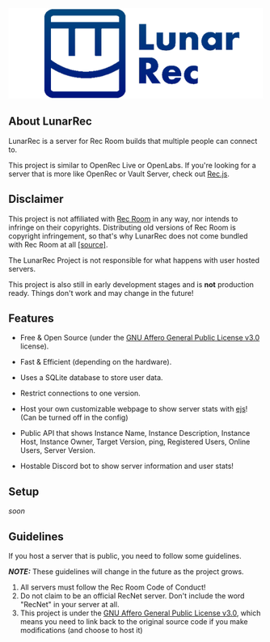 <div align="center">
<img src="./readme/logo_text.png">
</div>

## About LunarRec

LunarRec is a server for Rec Room builds that multiple people can connect to. 

This project is similar to OpenRec Live or OpenLabs. If you're looking for a server that is more like OpenRec or Vault Server, check out [Rec.js](https://github.com/RealMCoded/Rec.js).

## Disclaimer

This project is not affiliated with [Rec Room](https://recroom.com/) in any way, nor intends to infringe on their copyrights. Distributing old versions of Rec Room is copyright infringement, so that's why LunarRec does not come bundled with Rec Room at all [[source]](https://cdn.discordapp.com/attachments/859438464856490034/1137178290914869248/image.png).

The LunarRec Project is not responsible for what happens with user hosted servers.

This project is also still in early development stages and is **not** production ready. Things don't work and may change in the future!

## Features

- Free & Open Source (under the [GNU Affero General Public License v3.0](./LICENSE) license).

- Fast & Efficient (depending on the hardware).

- Uses a SQLite database to store user data.

- Restrict connections to one version.

- Host your own customizable webpage to show server stats with [ejs](https://ejs.co/)! (Can be turned off in the config)

- Public API that shows Instance Name, Instance Description, Instance Host, Instance Owner, Target Version, ping, Registered Users, Online Users, Server Version.

- Hostable Discord bot to show server information and user stats!

## Setup

*soon*

## Guidelines

If you host a server that is public, you need to follow some guidelines.

***NOTE:*** These guidelines will change in the future as the project grows. 

1. All servers must follow the Rec Room Code of Conduct!
2. Do not claim to be an official RecNet server. Don't include the word "RecNet" in your server at all.
3. This project is under the [GNU Affero General Public License v3.0](./LICENSE), which means you need to link back to the original source code if you make modifications (and choose to host it)